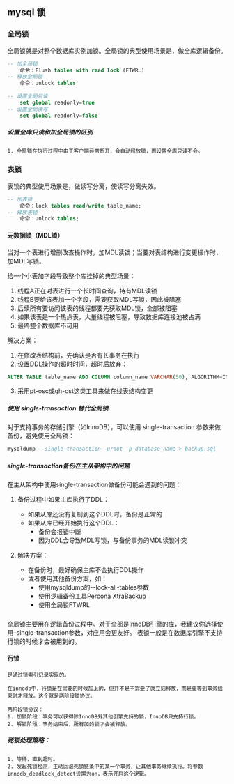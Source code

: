 ## mysql 锁

### 全局锁

全局锁就是对整个数据库实例加锁。全局锁的典型使用场景是，做全库逻辑备份。

```sql
-- 加全局锁
    命令：Flush tables with read lock (FTWRL)
-- 释放全局锁
    命令：unlock tables
    
-- 设置全局只读
    set global readonly=true
-- 设置全局读写
    set global readonly=false
```

##### 设置全库只读和加全局锁的区别
    1. 全局锁在执行过程中由于客户端异常断开，会自动释放锁，而设置全库只读不会。
   
### 表锁

表锁的典型使用场景是，做读写分离，使读写分离失效。

```sql
-- 加表锁
    命令：lock tables read/write table_name;
-- 释放表锁
    命令：unlock tables;
```

#### 元数据锁（MDL锁）

当对一个表进行增删改查操作时，加MDL读锁；当要对表结构进行变更操作时，加MDL写锁。

给一个小表加字段导致整个库挂掉的典型场景：
1. 线程A正在对表进行一个长时间查询，持有MDL读锁
2. 线程B要给该表加一个字段，需要获取MDL写锁，因此被阻塞
3. 后续所有要访问该表的线程都要先获取MDL锁，全部被阻塞
4. 如果该表是一个热点表，大量线程被阻塞，导致数据库连接池被占满
5. 最终整个数据库不可用

解决方案：
1. 在修改表结构前，先确认是否有长事务在执行
2. 设置DDL操作的超时时间，超时后放弃：
```sql
ALTER TABLE table_name ADD COLUMN column_name VARCHAR(50), ALGORITHM=INPLACE, LOCK=NONE;
```
3. 采用pt-osc或gh-ost这类工具来做在线表结构变更

##### 使用 single-transaction 替代全局锁
对于支持事务的存储引擎（如InnoDB），可以使用 single-transaction 参数来做备份，避免使用全局锁：

```sql
mysqldump --single-transaction -uroot -p database_name > backup.sql
```

##### single-transaction备份在主从架构中的问题
在主从架构中使用single-transaction做备份可能会遇到的问题：

1. 备份过程中如果主库执行了DDL：
   - 如果从库还没有复制到这个DDL时，备份是正常的
   - 如果从库已经开始执行这个DDL：
     - 备份会报错中断
     - 因为DDL会导致MDL写锁，与备份事务的MDL读锁冲突
    
2. 解决方案：
   - 在备份时，最好确保主库不会执行DDL操作
   - 或者使用其他备份方案，如：
     - 使用mysqldump的--lock-all-tables参数
     - 使用逻辑备份工具Percona XtraBackup
     - 使用全局锁FTWRL

#####
全局锁主要用在逻辑备份过程中。对于全部是InnoDB引擎的库，我建议你选择使用–single-transaction参数，对应用会更友好。
表锁一般是在数据库引擎不支持行锁的时候才会被用到的。

#### 行锁
    是通过锁索引记录实现的。

    在innodb中，行锁是在需要的时候加上的，但并不是不需要了就立刻释放，而是要等到事务结束时才释放。这个就是两阶段锁协议。

    两阶段锁协议：
    1. 加锁阶段：事务可以获得除InnoDB外其他引擎支持的锁，InnoDB只支持行锁。
    2. 解锁阶段：事务结束后，所有加的锁才会被释放。

    
##### 死锁处理策略：

    1. 等待，直到超时。
    2. 发起死锁检测，主动回滚死锁链条中的某一个事务，让其他事务继续执行。将参数innodb_deadlock_detect设置为on，表示开启这个逻辑。
   
    

